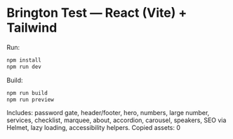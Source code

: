 # Brington Test — React (Vite) + Tailwind

Run:
```bash
npm install
npm run dev
```

Build:
```bash
npm run build
npm run preview
```

Includes: password gate, header/footer, hero, numbers, large number, services, checklist, marquee, about, accordion, carousel, speakers, SEO via Helmet, lazy loading, accessibility helpers. Copied assets: 0
